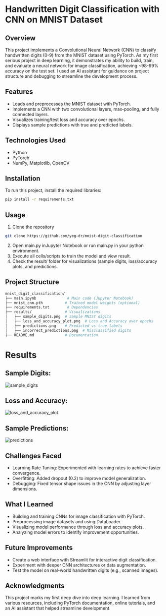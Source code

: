 # Handwritten Digit Classification with CNN on MNIST Dataset

## Overview
This project implements a Convolutional Neural Network (CNN) to classify handwritten digits (0-9) from the MNIST dataset using PyTorch. As my first serious project in deep learning, it demonstrates my ability to build, train, and evaluate a neural network for image classification, achieving ~98-99% accuracy on the test set. I used an AI assistant for guidance on project structure and debugging to streamline the development process.

## Features
- Loads and preprocesses the MNIST dataset with PyTorch.
- Implements a CNN with two convolutional layers, max-pooling, and fully connected layers.
- Visualizes training/test loss and accuracy over epochs.
- Displays sample predictions with true and predicted labels.

## Technologies Used
- Python
- PyTorch
- NumPy, Matplotlib, OpenCV

## Installation
To run this project, install the required libraries:
```bash
pip install -r requirements.txt
```
## Usage
1. Clone the repository
```bash
git clone https://github.com/yeg-dr/mnist-digit-classification
```
2. Open main.py inJupyter Notebook or run main.py in your python environment.
3. Execute all cells/scripts to train the model and view result.
4. Check the result/ folder for visualizations (sample digits, loss/accuracy plots, and predictions.

## Project Structure
```bash
mnist_digit_classification/
├── main.ipynb              # Main code (Jupyter Notebook)
├── mnist_cnn.pth          # Trained model weights (optional)
├── requirements.txt        # Dependencies
├── results/               # Visualizations
│   ├── sample_digits.png  # Sample MNIST digits
│   ├── loss_and_accuracy_plot.png  # Loss and Accuracy over epochs
│   ├── predictions.png    # Predicted vs true labels
│   ├── incorrect_predictions.png  # Misclassified digits
├── README.md              # Documentation
```

# Results

## Sample Digits:
![sample_digits](https://github.com/user-attachments/assets/53616189-6a7c-4609-b720-4f6d85771d27)

## Loss and Accuracy:
![loss_and_accuracy_plot](https://github.com/user-attachments/assets/a914e225-bed2-4457-bded-9056c2258357)

## Sample Predictions:
![predictions](https://github.com/user-attachments/assets/d4a29ace-1af2-4014-97f6-4bebd8589823)

## Challenges Faced
- Learning Rate Tuning:
Experimented with learning rates to achieve faster convergence.
- Overfitting: 
Added dropout (0.2) to improve model generalization.
- Debugging: 
Fixed tensor shape issues in the CNN by adjusting layer dimensions.

## What I Learned
- Building and training CNNs for image classification with PyTorch.
- Preprocessing image datasets and using DataLoader.
- Visualizing model performance through loss and accuracy plots.
- Analyzing model errors to identify improvement opportunities.

## Future Improvements
- Create a web interface with Streamlit for interactive digit classification.
- Experiment with deeper CNN architectures or data augmentation.
- Test the model on real-world handwritten digits (e.g., scanned images).

## Acknowledgments
This project marks my first deep dive into deep learning. I learned from various resources, including PyTorch documentation, online tutorials, and an AI assistant that helped streamline development.
